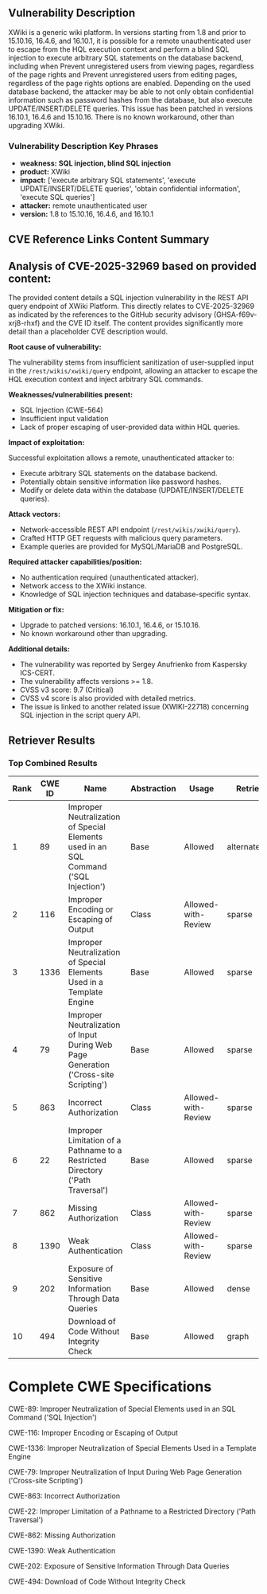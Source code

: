 ## Vulnerability Description
XWiki is a generic wiki platform. In versions starting from 1.8 and prior to 15.10.16, 16.4.6, and 16.10.1, it is possible for a remote unauthenticated user to escape from the HQL execution context and perform a blind SQL injection to execute arbitrary SQL statements on the database backend, including when Prevent unregistered users from viewing pages, regardless of the page rights and Prevent unregistered users from editing pages, regardless of the page rights options are enabled. Depending on the used database backend, the attacker may be able to not only obtain confidential information such as password hashes from the database, but also execute UPDATE/INSERT/DELETE queries. This issue has been patched in versions 16.10.1, 16.4.6 and 15.10.16. There is no known workaround, other than upgrading XWiki.

### Vulnerability Description Key Phrases
- **weakness:** **SQL injection, blind SQL injection**
- **product:** XWiki
- **impact:** ['execute arbitrary SQL statements', 'execute UPDATE/INSERT/DELETE queries', 'obtain confidential information', 'execute SQL queries']
- **attacker:** remote unauthenticated user
- **version:** 1.8 to 15.10.16, 16.4.6, and 16.10.1

## CVE Reference Links Content Summary
## Analysis of CVE-2025-32969 based on provided content:

The provided content details a SQL injection vulnerability in the REST API query endpoint of XWiki Platform. This directly relates to CVE-2025-32969 as indicated by the references to the GitHub security advisory (GHSA-f69v-xrj8-rhxf) and the CVE ID itself. The content provides significantly more detail than a placeholder CVE description would.

**Root cause of vulnerability:**

The vulnerability stems from insufficient sanitization of user-supplied input in the `/rest/wikis/xwiki/query` endpoint, allowing an attacker to escape the HQL execution context and inject arbitrary SQL commands.

**Weaknesses/vulnerabilities present:**

*   SQL Injection (CWE-564)
*   Insufficient input validation
*   Lack of proper escaping of user-provided data within HQL queries.

**Impact of exploitation:**

Successful exploitation allows a remote, unauthenticated attacker to:

*   Execute arbitrary SQL statements on the database backend.
*   Potentially obtain sensitive information like password hashes.
*   Modify or delete data within the database (UPDATE/INSERT/DELETE queries).

**Attack vectors:**

*   Network-accessible REST API endpoint (`/rest/wikis/xwiki/query`).
*   Crafted HTTP GET requests with malicious query parameters.
*   Example queries are provided for MySQL/MariaDB and PostgreSQL.

**Required attacker capabilities/position:**

*   No authentication required (unauthenticated attacker).
*   Network access to the XWiki instance.
*   Knowledge of SQL injection techniques and database-specific syntax.

**Mitigation or fix:**

*   Upgrade to patched versions: 16.10.1, 16.4.6, or 15.10.16.
*   No known workaround other than upgrading.

**Additional details:**

*   The vulnerability was reported by Sergey Anufrienko from Kaspersky ICS-CERT.
*   The vulnerability affects versions >= 1.8.
*   CVSS v3 score: 9.7 (Critical)
*   CVSS v4 score is also provided with detailed metrics.
*   The issue is linked to another related issue (XWIKI-22718) concerning SQL injection in the script query API.

## Retriever Results

### Top Combined Results

| Rank | CWE ID | Name | Abstraction | Usage  | Retrievers | Individual Scores |
|------|--------|------|-------------|-------|------------|-------------------|
| 1 | 89 | Improper Neutralization of Special Elements used in an SQL Command ('SQL Injection') | Base | Allowed | alternate_terms | 1.000 |
| 2 | 116 | Improper Encoding or Escaping of Output | Class | Allowed-with-Review | sparse | 0.797 |
| 3 | 1336 | Improper Neutralization of Special Elements Used in a Template Engine | Base | Allowed | sparse | 0.718 |
| 4 | 79 | Improper Neutralization of Input During Web Page Generation ('Cross-site Scripting') | Base | Allowed | sparse | 0.717 |
| 5 | 863 | Incorrect Authorization | Class | Allowed-with-Review | sparse | 0.714 |
| 6 | 22 | Improper Limitation of a Pathname to a Restricted Directory ('Path Traversal') | Base | Allowed | sparse | 0.713 |
| 7 | 862 | Missing Authorization | Class | Allowed-with-Review | sparse | 0.696 |
| 8 | 1390 | Weak Authentication | Class | Allowed-with-Review | sparse | 0.691 |
| 9 | 202 | Exposure of Sensitive Information Through Data Queries | Base | Allowed | dense | 0.604 |
| 10 | 494 | Download of Code Without Integrity Check | Base | Allowed | graph | 0.002 |



# Complete CWE Specifications

CWE-89: Improper Neutralization of Special Elements used in an SQL Command ('SQL Injection')

CWE-116: Improper Encoding or Escaping of Output

CWE-1336: Improper Neutralization of Special Elements Used in a Template Engine

CWE-79: Improper Neutralization of Input During Web Page Generation ('Cross-site Scripting')

CWE-863: Incorrect Authorization

CWE-22: Improper Limitation of a Pathname to a Restricted Directory ('Path Traversal')

CWE-862: Missing Authorization

CWE-1390: Weak Authentication

CWE-202: Exposure of Sensitive Information Through Data Queries

CWE-494: Download of Code Without Integrity Check